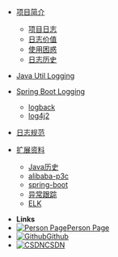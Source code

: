 <!-- docs/_sidebar.md -->
* [项目简介](README.md)
    * [项目日志](overview/project-logging.md)
    * [日志价值](overview/logging-effect.md)
    * [使用困惑](overview/logging-problem.md)
    * [日志历史](overview/java-logging-history.md)
* [Java Util Logging](java/jul.md)
* [Spring Boot Logging](spring-boot/README.md)
    * [logback](spring-boot/logback.md)
    * [log4j2](spring-boot/log4j2.md)

* [日志规范](standard/README.md)
* [扩展资料](extend/README.md)
    * [Java历史](extend/java-history.md)
    * [alibaba-p3c](extend/alibaba-p3c.md)
    * [spring-boot](extend/spring-boot.md)
    * [异常跟踪](extend/trace-exception.md)
    * [ELK](extend/elk.md)


- **Links**
- [![Person Page](https://icongr.am/entypo/home.svg?size=16&color=808080)Person Page](http://www.boommanpro.cn/)
- [![Github](https://icongram.jgog.in/simple/github.svg?color=808080&size=16)Github](https://github.com/BoomManPro)
- [![CSDN](https://icongr.am/entypo/tag.svg?color=808080&size=16)CSDN](https://blog.csdn.net/boom_man/)


